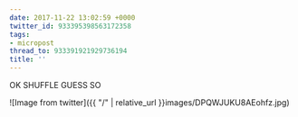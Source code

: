 ```yaml
---
date: 2017-11-22 13:02:59 +0000
twitter_id: 933395398563172358
tags:
- micropost
thread_to: 933391921929736194
title: ''
---
```


OK SHUFFLE GUESS SO

![Image from twitter]({{ "/" | relative_url  }}images/DPQWJUKU8AEohfz.jpg)
